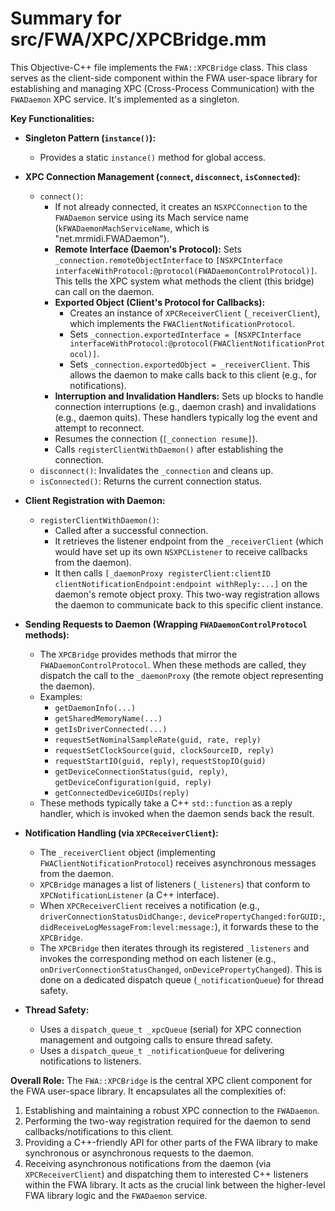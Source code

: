 # Summary for src/FWA/XPC/XPCBridge.mm

This Objective-C++ file implements the `FWA::XPCBridge` class. This class serves as the client-side component within the FWA user-space library for establishing and managing XPC (Cross-Process Communication) with the `FWADaemon` XPC service. It's implemented as a singleton.

**Key Functionalities:**

-   **Singleton Pattern (`instance()`):**
    -   Provides a static `instance()` method for global access.

-   **XPC Connection Management (`connect`, `disconnect`, `isConnected`):**
    -   `connect()`:
        -   If not already connected, it creates an `NSXPCConnection` to the `FWADaemon` service using its Mach service name (`kFWADaemonMachServiceName`, which is "net.mrmidi.FWADaemon").
        -   **Remote Interface (Daemon's Protocol):** Sets `_connection.remoteObjectInterface` to `[NSXPCInterface interfaceWithProtocol:@protocol(FWADaemonControlProtocol)]`. This tells the XPC system what methods the client (this bridge) can call on the daemon.
        -   **Exported Object (Client's Protocol for Callbacks):**
            -   Creates an instance of `XPCReceiverClient` (`_receiverClient`), which implements the `FWAClientNotificationProtocol`.
            -   Sets `_connection.exportedInterface = [NSXPCInterface interfaceWithProtocol:@protocol(FWAClientNotificationProtocol)]`.
            -   Sets `_connection.exportedObject = _receiverClient`. This allows the daemon to make calls back to this client (e.g., for notifications).
        -   **Interruption and Invalidation Handlers:** Sets up blocks to handle connection interruptions (e.g., daemon crash) and invalidations (e.g., daemon quits). These handlers typically log the event and attempt to reconnect.
        -   Resumes the connection (`[_connection resume]`).
        -   Calls `registerClientWithDaemon()` after establishing the connection.
    -   `disconnect()`: Invalidates the `_connection` and cleans up.
    -   `isConnected()`: Returns the current connection status.

-   **Client Registration with Daemon:**
    -   `registerClientWithDaemon()`:
        -   Called after a successful connection.
        -   It retrieves the listener endpoint from the `_receiverClient` (which would have set up its own `NSXPCListener` to receive callbacks from the daemon).
        -   It then calls `[_daemonProxy registerClient:clientID clientNotificationEndpoint:endpoint withReply:...]` on the daemon's remote object proxy. This two-way registration allows the daemon to communicate back to this specific client instance.

-   **Sending Requests to Daemon (Wrapping `FWADaemonControlProtocol` methods):**
    -   The `XPCBridge` provides methods that mirror the `FWADaemonControlProtocol`. When these methods are called, they dispatch the call to the `_daemonProxy` (the remote object representing the daemon).
    -   Examples:
        -   `getDaemonInfo(...)`
        -   `getSharedMemoryName(...)`
        -   `getIsDriverConnected(...)`
        -   `requestSetNominalSampleRate(guid, rate, reply)`
        -   `requestSetClockSource(guid, clockSourceID, reply)`
        -   `requestStartIO(guid, reply)`, `requestStopIO(guid)`
        -   `getDeviceConnectionStatus(guid, reply)`, `getDeviceConfiguration(guid, reply)`
        -   `getConnectedDeviceGUIDs(reply)`
    -   These methods typically take a C++ `std::function` as a reply handler, which is invoked when the daemon sends back the result.

-   **Notification Handling (via `XPCReceiverClient`):**
    -   The `_receiverClient` object (implementing `FWAClientNotificationProtocol`) receives asynchronous messages from the daemon.
    -   `XPCBridge` manages a list of listeners (`_listeners`) that conform to `XPCNotificationListener` (a C++ interface).
    -   When `XPCReceiverClient` receives a notification (e.g., `driverConnectionStatusDidChange:`, `devicePropertyChanged:forGUID:`, `didReceiveLogMessageFrom:level:message:`), it forwards these to the `XPCBridge`.
    -   The `XPCBridge` then iterates through its registered `_listeners` and invokes the corresponding method on each listener (e.g., `onDriverConnectionStatusChanged`, `onDevicePropertyChanged`). This is done on a dedicated dispatch queue (`_notificationQueue`) for thread safety.

-   **Thread Safety:**
    -   Uses a `dispatch_queue_t _xpcQueue` (serial) for XPC connection management and outgoing calls to ensure thread safety.
    -   Uses a `dispatch_queue_t _notificationQueue` for delivering notifications to listeners.

**Overall Role:**
The `FWA::XPCBridge` is the central XPC client component for the FWA user-space library. It encapsulates all the complexities of:
1.  Establishing and maintaining a robust XPC connection to the `FWADaemon`.
2.  Performing the two-way registration required for the daemon to send callbacks/notifications to this client.
3.  Providing a C++-friendly API for other parts of the FWA library to make synchronous or asynchronous requests to the daemon.
4.  Receiving asynchronous notifications from the daemon (via `XPCReceiverClient`) and dispatching them to interested C++ listeners within the FWA library.
It acts as the crucial link between the higher-level FWA library logic and the `FWADaemon` service.
